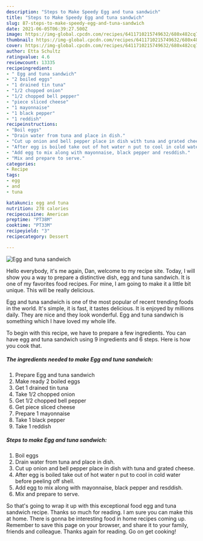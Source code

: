 ```yaml
---
description: "Steps to Make Speedy Egg and tuna sandwich"
title: "Steps to Make Speedy Egg and tuna sandwich"
slug: 87-steps-to-make-speedy-egg-and-tuna-sandwich
date: 2021-06-05T06:39:27.500Z
image: https://img-global.cpcdn.com/recipes/6411710215749632/680x482cq70/egg-and-tuna-sandwich-recipe-main-photo.jpg
thumbnail: https://img-global.cpcdn.com/recipes/6411710215749632/680x482cq70/egg-and-tuna-sandwich-recipe-main-photo.jpg
cover: https://img-global.cpcdn.com/recipes/6411710215749632/680x482cq70/egg-and-tuna-sandwich-recipe-main-photo.jpg
author: Etta Schultz
ratingvalue: 4.6
reviewcount: 13335
recipeingredient:
- " Egg and tuna sandwich"
- "2 boiled eggs"
- "1 drained tin tuna"
- "1/2 chopped onion"
- "1/2 chopped bell pepper"
- "piece sliced cheese"
- "1 mayonnaise"
- "1 black pepper"
- "1 reddish"
recipeinstructions:
- "Boil eggs"
- "Drain water from tuna and place in dish."
- "Cut up onion and bell pepper place in dish with tuna and grated cheese."
- "After egg is boiled take out of hot water n put to cool in cold water before peeling off shell."
- "Add egg to mix along with mayonnaise, black pepper and resddish."
- "Mix and prepare to serve."
categories:
- Recipe
tags:
- egg
- and
- tuna

katakunci: egg and tuna 
nutrition: 278 calories
recipecuisine: American
preptime: "PT38M"
cooktime: "PT33M"
recipeyield: "3"
recipecategory: Dessert

---
```



![Egg and tuna sandwich](https://img-global.cpcdn.com/recipes/6411710215749632/680x482cq70/egg-and-tuna-sandwich-recipe-main-photo.jpg)

Hello everybody, it's me again, Dan, welcome to my recipe site. Today, I will show you a way to prepare a distinctive dish, egg and tuna sandwich. It is one of my favorites food recipes. For mine, I am going to make it a little bit unique. This will be really delicious.

Egg and tuna sandwich is one of the most popular of recent trending foods in the world. It's simple, it is fast, it tastes delicious. It is enjoyed by millions daily. They are nice and they look wonderful. Egg and tuna sandwich is something which I have loved my whole life.




To begin with this recipe, we have to prepare a few ingredients. You can have egg and tuna sandwich using 9 ingredients and 6 steps. Here is how you cook that.

<!--inarticleads1-->

##### The ingredients needed to make Egg and tuna sandwich:

1. Prepare  Egg and tuna sandwich
1. Make ready 2 boiled eggs
1. Get 1 drained tin tuna
1. Take 1/2 chopped onion
1. Get 1/2 chopped bell pepper
1. Get piece sliced cheese
1. Prepare 1 mayonnaise
1. Take 1 black pepper
1. Take 1 reddish




<!--inarticleads2-->

##### Steps to make Egg and tuna sandwich:

1. Boil eggs
1. Drain water from tuna and place in dish.
1. Cut up onion and bell pepper place in dish with tuna and grated cheese.
1. After egg is boiled take out of hot water n put to cool in cold water before peeling off shell.
1. Add egg to mix along with mayonnaise, black pepper and resddish.
1. Mix and prepare to serve.




So that's going to wrap it up with this exceptional food egg and tuna sandwich recipe. Thanks so much for reading. I am sure you can make this at home. There is gonna be interesting food in home recipes coming up. Remember to save this page on your browser, and share it to your family, friends and colleague. Thanks again for reading. Go on get cooking!
